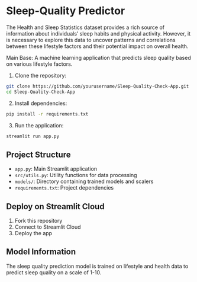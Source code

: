 # Sleep-Quality Predictor
The Health and Sleep Statistics dataset provides a rich source of information about individuals’ sleep habits and physical activity. However, it is necessary to explore this data to uncover patterns and correlations between these lifestyle factors and their potential impact on overall health. 

Main Base: A machine learning application that predicts sleep quality based on various lifestyle factors.

1. Clone the repository:
```bash
git clone https://github.com/yourusername/Sleep-Quality-Check-App.git
cd Sleep-Quality-Check-App
```

2. Install dependencies:
```bash
pip install -r requirements.txt
```

3. Run the application:
```bash
streamlit run app.py
```

## Project Structure
- `app.py`: Main Streamlit application
- `src/utils.py`: Utility functions for data processing
- `models/`: Directory containing trained models and scalers
- `requirements.txt`: Project dependencies

## Deploy on Streamlit Cloud
1. Fork this repository
2. Connect to Streamlit Cloud
3. Deploy the app

## Model Information
The sleep quality prediction model is trained on lifestyle and health data to predict sleep quality on a scale of 1-10.

